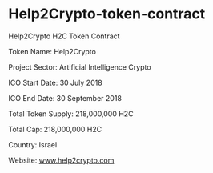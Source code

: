 # Help2Crypto-token-contract

Help2Crypto H2C Token Contract

Token Name: Help2Crypto

Project Sector: Artificial Intelligence Crypto

ICO Start Date: 30 July 2018

ICO End Date: 30 September 2018

Total Token Supply: 218,000,000 H2C

Total Cap: 218,000,000 H2C

Country: Israel

Website: www.help2crypto.com
